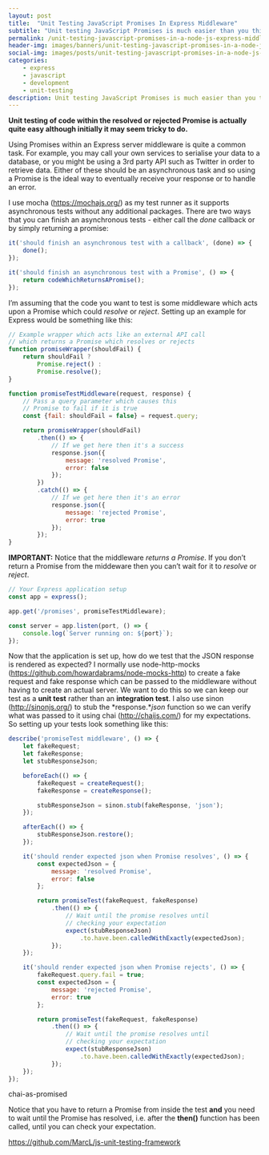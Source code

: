 ```yaml
---
layout: post
title:  "Unit Testing JavaScript Promises In Express Middleware"
subtitle: "Unit testing JavaScript Promises is much easier than you think."
permalink: /unit-testing-javascript-promises-in-a-node-js-express-middleware/
header-img: images/banners/unit-testing-javascript-promises-in-a-node-js-express-middleware.jpg
social-img: images/posts/unit-testing-javascript-promises-in-a-node-js-express-middleware.jpg
categories:
    - express
    - javascript
    - development
    - unit-testing
description: Unit testing JavaScript Promises is much easier than you think.
---
```


**Unit testing of code within the resolved or rejected Promise is actually quite easy although initially it may seem tricky to do.**

Using Promises within an Express server middleware is quite a common task. For example, you may call your own services to serialise your data to a database, or you might be using a 3rd party API such as Twitter in order to retrieve data.  Either of these should be an asynchronous task and so using a Promise is the ideal way to eventually receive your response or to handle an error.

I use mocha (https://mochajs.org/) as my test runner as it supports asynchronous tests without any additional packages. There are two ways that you can finish an asynchronous tests - either call the *done* callback or by simply returning a promise:

```javascript
it('should finish an asynchronous test with a callback', (done) => {
	done();
});

it('should finish an asynchronous test with a Promise', () => {
	return codeWhichReturnsAPromise();
});
```

I’m assuming that the code you want to test is some middleware which acts upon a Promise which could *resolve* or *reject*. Setting up an example for Express would be something like this:

```javascript
// Example wrapper which acts like an external API call
// which returns a Promise which resolves or rejects
function promiseWrapper(shouldFail) {
    return shouldFail ?
        Promise.reject() :
        Promise.resolve();
}

function promiseTestMiddleware(request, response) {
	// Pass a query parameter which causes this
	// Promise to fail if it is true
    const {fail: shouldFail = false} = request.query;

    return promiseWrapper(shouldFail)
        .then(() => {
			// If we get here then it's a success
            response.json({
                message: 'resolved Promise',
                error: false
            });
        })
        .catch(() => {
			// If we get here then it's an error
            response.json({
                message: 'rejected Promise',
                error: true
            });
        });
}
```

**IMPORTANT:** Notice that the middleware *returns a Promise*. If you don’t return a Promise from the middeware then you can’t wait for it to *resolve* or *reject*.

```javascript
// Your Express application setup
const app = express();

app.get('/promises', promiseTestMiddleware);

const server = app.listen(port, () => {
	console.log(`Server running on: ${port}`);
});
```

Now that the application is set up, how do we test that the JSON response is rendered as expected? I normally use node-http-mocks (https://github.com/howardabrams/node-mocks-http) to create a fake request and fake response which can be passed to the middleware without having to create an actual server. We want to do this so we can keep our test as a **unit test** rather than an **integration test**. I also use sinon (http://sinonjs.org/) to stub the *response.**json* function so we can verify what was passed to it using chai (http://chaijs.com/) for my expectations.
So setting up your tests look something like this:

```javascript
describe('promiseTest middleware', () => {
    let fakeRequest;
    let fakeResponse;
    let stubResponseJson;

    beforeEach(() => {
        fakeRequest = createRequest();
        fakeResponse = createResponse();

        stubResponseJson = sinon.stub(fakeResponse, 'json');
    });

    afterEach(() => {
        stubResponseJson.restore();
    });

    it('should render expected json when Promise resolves', () => {
        const expectedJson = {
            message: 'resolved Promise',
            error: false
        };

        return promiseTest(fakeRequest, fakeResponse)
            .then(() => {
				// Wait until the promise resolves until
				// checking your expectation
                expect(stubResponseJson)
                    .to.have.been.calledWithExactly(expectedJson);
            });
    });

    it('should render expected json when Promise rejects', () => {
        fakeRequest.query.fail = true;
        const expectedJson = {
            message: 'rejected Promise',
            error: true
        };

        return promiseTest(fakeRequest, fakeResponse)
            .then(() => {
				// Wait until the promise resolves until
				// checking your expectation
                expect(stubResponseJson)
                    .to.have.been.calledWithExactly(expectedJson);
            });
    });
});
```

chai-as-promised

Notice that you have to return a Promise from inside the test **and** you need to wait until the Promise has resolved, i.e. after the **then()** function has been called, until you can check your expectation.

https://github.com/MarcL/js-unit-testing-framework